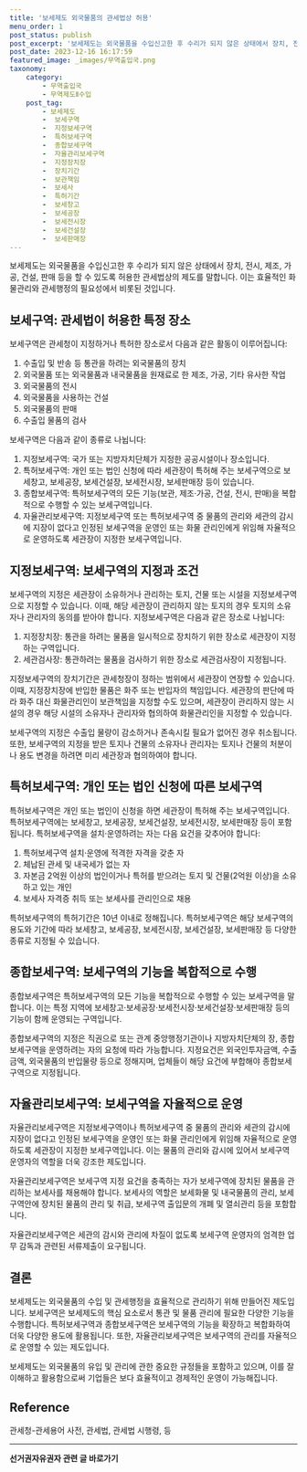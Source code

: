 ```yaml
---
title: '보세제도 외국물품의 관세법상 허용'
menu_order: 1
post_status: publish
post_excerpt: '보세제도는 외국물품을 수입신고한 후 수리가 되지 않은 상태에서 장치, 전시, 제조, 가공, 건설, 판매 등을 할 수 있도록 허용한 관세법상의 제도를 말합니다. 이는 효율적인 화물관리와 관세행정의 필요성에서 비롯된 것입니다.'
post_date: 2023-12-16 16:17:59
featured_image: _images/무역출입국.png
taxonomy:
    category:
        - 무역출입국
        - 무역제도Ⅱ수입
    post_tag:
        - 보세제도
        -  보세구역
        -  지정보세구역
        -  특허보세구역
        -  종합보세구역
        -  자율관리보세구역
        -  지정장치장
        -  장치기간
        -  보관책임
        -  보세사
        -  특허기간
        -  보세창고
        -  보세공장
        -  보세전시장
        -  보세건설장
        -  보세판매장
---
```



보세제도는 외국물품을 수입신고한 후 수리가 되지 않은 상태에서 장치, 전시, 제조, 가공, 건설, 판매 등을 할 수 있도록 허용한 관세법상의 제도를 말합니다. 이는 효율적인 화물관리와 관세행정의 필요성에서 비롯된 것입니다.

## 보세구역: 관세법이 허용한 특정 장소

보세구역은 관세청이 지정하거나 특허한 장소로서 다음과 같은 활동이 이루어집니다:

1. 수출입 및 반송 등 통관을 하려는 외국물품의 장치
2. 외국물품 또는 외국물품과 내국물품을 원재료로 한 제조, 가공, 기타 유사한 작업
3. 외국물품의 전시
4. 외국물품을 사용하는 건설
5. 외국물품의 판매
6. 수출입 물품의 검사

보세구역은 다음과 같이 종류로 나뉩니다:

1. 지정보세구역: 국가 또는 지방자치단체가 지정한 공공시설이나 장소입니다.
2. 특허보세구역: 개인 또는 법인 신청에 따라 세관장이 특허해 주는 보세구역으로 보세창고, 보세공장, 보세건설장, 보세전시장, 보세판매장 등이 있습니다.
3. 종합보세구역: 특허보세구역의 모든 기능(보관, 제조·가공, 건설, 전시, 판매)을 복합적으로 수행할 수 있는 보세구역입니다.
4. 자율관리보세구역: 지정보세구역 또는 특허보세구역 중 물품의 관리와 세관의 감시에 지장이 없다고 인정된 보세구역을 운영인 또는 화물 관리인에게 위임해 자율적으로 운영하도록 세관장이 지정한 보세구역입니다.

## 지정보세구역: 보세구역의 지정과 조건

보세구역의 지정은 세관장이 소유하거나 관리하는 토지, 건물 또는 시설을 지정보세구역으로 지정할 수 있습니다. 이때, 해당 세관장이 관리하지 않는 토지의 경우 토지의 소유자나 관리자의 동의를 받아야 합니다. 지정보세구역은 다음과 같은 장소로 나뉩니다:

1. 지정장치장: 통관을 하려는 물품을 일시적으로 장치하기 위한 장소로 세관장이 지정하는 구역입니다.
2. 세관검사장: 통관하려는 물품을 검사하기 위한 장소로 세관검사장이 지정됩니다.

지정보세구역의 장치기간은 관세청장이 정하는 범위에서 세관장이 연장할 수 있습니다. 이때, 지정장치장에 반입한 물품은 화주 또는 반입자의 책임입니다. 세관장의 판단에 따라 화주 대신 화물관리인이 보관책임을 지정할 수도 있으며, 세관장이 관리하지 않는 시설의 경우 해당 시설의 소유자나 관리자와 협의하여 화물관리인을 지정할 수 있습니다.

보세구역의 지정은 수출입 물량이 감소하거나 존속시킬 필요가 없어진 경우 취소됩니다. 또한, 보세구역의 지정을 받은 토지나 건물의 소유자나 관리자는 토지나 건물의 처분이나 용도 변경을 하려면 미리 세관장과 협의하여야 합니다.

## 특허보세구역: 개인 또는 법인 신청에 따른 보세구역

특허보세구역은 개인 또는 법인이 신청을 하면 세관장이 특허해 주는 보세구역입니다. 특허보세구역에는 보세창고, 보세공장, 보세건설장, 보세전시장, 보세판매장 등이 포함됩니다. 특허보세구역을 설치·운영하려는 자는 다음 요건을 갖추어야 합니다:

1. 특허보세구역 설치·운영에 적격한 자격을 갖춘 자
2. 체납된 관세 및 내국세가 없는 자
3. 자본금 2억원 이상의 법인이거나 특허를 받으려는 토지 및 건물(2억원 이상)을 소유하고 있는 개인
4. 보세사 자격증 취득 또는 보세사를 관리인으로 채용

특허보세구역의 특허기간은 10년 이내로 정해집니다. 특허보세구역은 해당 보세구역의 용도와 기간에 따라 보세창고, 보세공장, 보세전시장, 보세건설장, 보세판매장 등 다양한 종류로 지정될 수 있습니다.

## 종합보세구역: 보세구역의 기능을 복합적으로 수행

종합보세구역은 특허보세구역의 모든 기능을 복합적으로 수행할 수 있는 보세구역을 말합니다. 이는 특정 지역에 보세창고·보세공장·보세전시장·보세건설장·보세판매장 등의 기능이 함께 운영되는 구역입니다.

종합보세구역의 지정은 직권으로 또는 관계 중앙행정기관이나 지방자치단체의 장, 종합보세구역을 운영하려는 자의 요청에 따라 가능합니다. 지정요건은 외국인투자금액, 수출금액, 외국물품의 반입물량 등으로 정해지며, 업체들이 해당 요건에 부합해야 종합보세구역으로 지정됩니다.

## 자율관리보세구역: 보세구역을 자율적으로 운영

자율관리보세구역은 지정보세구역이나 특허보세구역 중 물품의 관리와 세관의 감시에 지장이 없다고 인정된 보세구역을 운영인 또는 화물 관리인에게 위임해 자율적으로 운영하도록 세관장이 지정한 보세구역입니다. 이는 물품의 관리와 감시에 있어서 보세구역 운영자의 역할을 더욱 강조한 제도입니다.

자율관리보세구역은 보세구역 지정 요건을 충족하는 자가 보세구역에 장치된 물품을 관리하는 보세사를 채용해야 합니다. 보세사의 역할은 보세화물 및 내국물품의 관리, 보세구역안에 장치된 물품의 관리 및 취급, 보세구역 출입문의 개폐 및 열쇠관리 등을 포함합니다.

자율관리보세구역은 세관의 감시와 관리에 차질이 없도록 보세구역 운영자의 엄격한 업무 감독과 관련된 서류제출이 요구됩니다.

## 결론

보세제도는 외국물품의 수입 및 관세행정을 효율적으로 관리하기 위해 만들어진 제도입니다. 보세구역은 보세제도의 핵심 요소로서 통관 및 물품 관리에 필요한 다양한 기능을 수행합니다. 특허보세구역과 종합보세구역은 보세구역의 기능을 확장하고 복합화하여 더욱 다양한 용도에 활용됩니다. 또한, 자율관리보세구역은 보세구역의 관리를 자율적으로 운영할 수 있는 제도입니다.

보세제도는 외국물품의 유입 및 관리에 관한 중요한 규정들을 포함하고 있으며, 이를 잘 이해하고 활용함으로써 기업들은 보다 효율적이고 경제적인 운영이 가능해집니다.

## Reference

관세청-관세용어 사전, 관세법, 관세법 시행령, 등
<!-- wp:separator -->
<hr class="wp-block-separator has-alpha-channel-opacity"/>
<!-- /wp:separator -->

<!-- wp:group {"backgroundColor":"base","layout":{"type":"constrained"}} -->
<div class="wp-block-group has-base-background-color has-background"><!-- wp:paragraph {"align":"center","fontSize":"medium"} -->
<p class="has-text-align-center has-large-font-size"><strong>선거권자유권자 관련 글 바로가기</strong></p>
<!-- /wp:paragraph -->


<!-- wp:latest-posts
{"categories":[{"id":7202,"count":19,"description":"","link":"https://uknowlaw.com/category/%ec%84%a0%ea%b1%b0%ea%b6%8c%ec%9e%90%ec%9c%a0%ea%b6%8c%ec%9e%90/","name":"선거권자유권자","slug":"선거권자유권자","taxonomy":"category","parent":0,"meta":[],"_links":{"self":[{"href":"https://uknowlaw.com/wp-json/wp/v2/categories/7202"}],"collection":[{"href":"https://uknowlaw.com/wp-json/wp/v2/categories"}],"about":[{"href":"https://uknowlaw.com/wp-json/wp/v2/taxonomies/category"}],"wp:post_type":[{"href":"https://uknowlaw.com/wp-json/wp/v2/posts?categories=7202"}],"curies":[{"name":"wp","href":"https://api.w.org/{rel}","templated":true}]}}],"postsToShow":100,"excerptLength":28,"postLayout":"grid","columns":2,"featuredImageAlign":"left","featuredImageSizeSlug":"large","fontSize":"small"} /--></div>
<!-- /wp:group -->